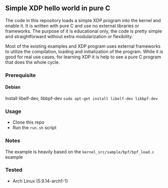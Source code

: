 ## Simple XDP hello world in pure C
The code in this repository loads a simple XDP program into the kernel and enable it. It is written with pure C and use no external libraries or frameworks. The purpose of it is educational only, the code is pretty simple and straightforward without extra modularization or flexibility.

Most of the existing examples and XDP program uses external frameworks to utilize the compilation, loading and initialization of the program. While it is good for real use cases, for learning XDP it is help to see a pure C program that does the whole cycle.

### Prerequisite

#### Debian
Install libelf-dev, libbpf-dev `sudo apt-get install libelf-dev libbpf-dev`

### Usage

 - Clone this repo
 - Run the `run.sh` script

### Notes

The example is heavily based on the `kernel_src/sample/bpf/bpf_load.c` example

### Tested

- Arch Linux (5.9.14-arch1-1)
